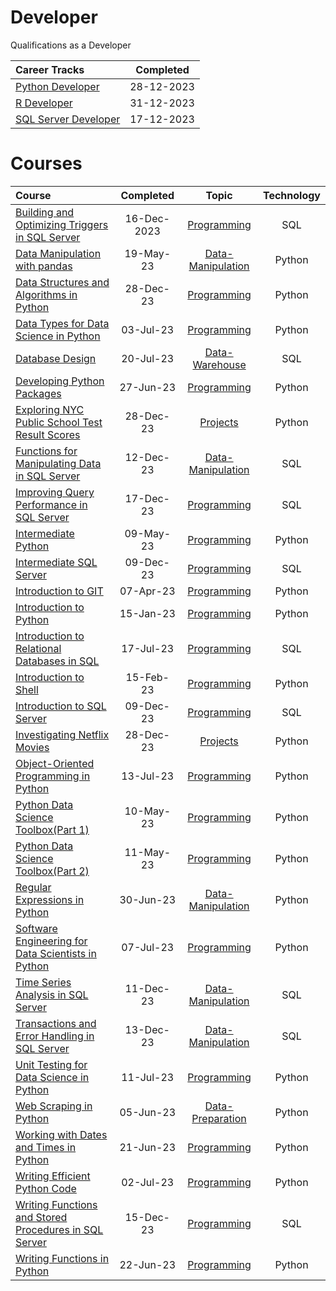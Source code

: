 # Developer
 Qualifications as a Developer


|                                           Career Tracks                                            | Completed  |
| :------------------------------------------------------------------------------------------------- | :--------: |
| [Python Developer](https://github.com/Katsuvest/Devloper/tree/master/Python_Developer.pdf)         | 28-12-2023 |
| [R Developer](https://github.com/Katsuvest/Devloper/tree/master/R_Developer.pdf)                   | 31-12-2023 |
| [SQL Server Developer](https://github.com/Katsuvest/Devloper/tree/master/SQL_Server_Developer.pdf) | 17-12-2023 |

# Courses

|                                                                               Course                                                                                |  Completed   |                                       Topic                                       | Technology |
| :------------------------------------------------------------------------------------------------------------------------------------------------------------------ | :----------: | :-------------------------------------------------------------------------------: | :--------: |
| [Building and Optimizing Triggers in SQL Server](https://github.com/Katsuvest/Programming/tree/master/Building_and_Optimizing_Triggers_in_SQL_Server)               |  16-Dec-2023 |       [Programming](https://github.com/Katsuvest/Programming/tree/master/)        |     SQL    |
| [Data Manipulation with pandas](https://github.com/Katsuvest/Data-Manipulation/tree/master/Data_Manipulation_with_pandas)                                           |  19-May-23   |  [Data-Manipulation](https://github.com/Katsuvest/Data-Manipulation/tree/master/) |   Python   |
| [Data Structures and Algorithms in Python](https://github.com/Katsuvest/Programming/tree/master/Data_Structures_and_Algorithms_in_Python)                           |  28-Dec-23   |        [Programming](https://github.com/Katsuvest/Programming/tree/master/)       |   Python   |
| [Data Types for Data Science in Python](https://github.com/Katsuvest/Programming/tree/master/Data_Types_for_Data_Science_in_Python)                                 |  03-Jul-23   |        [Programming](https://github.com/Katsuvest/Programming/tree/master/)       |   Python   |
| [Database Design](https://github.com/Katsuvest/Data-Warehouse/tree/master/Database_Design)                                                                          |  20-Jul-23   |     [Data-Warehouse](https://github.com/Katsuvest/Data-Warehouse/tree/master/)    |     SQL    |
| [Developing Python Packages](https://github.com/Katsuvest/Programming/tree/master/Developing_Python_Packages)                                                       |  27-Jun-23   |        [Programming](https://github.com/Katsuvest/Programming/tree/master/)       |   Python   |
| [Exploring  NYC Public School Test Result Scores](https://github.com/Katsuvest/Projects/tree/master/Exploring__NYC_Public_School_Test_Result_Scores)                |  28-Dec-23   |           [Projects](https://github.com/Katsuvest/Projects/tree/master/)          |   Python   |
| [Functions for Manipulating Data in SQL Server](https://github.com/Katsuvest/Data-Manipulation/tree/master/Functions_for_Manipulating_Data_in_SQL_Server)           |  12-Dec-23   |  [Data-Manipulation](https://github.com/Katsuvest/Data-Manipulation/tree/master/) |     SQL    |
| [Improving Query Performance in SQL Server](https://github.com/Katsuvest/Programming/tree/master/Improving_Query_Performance_in_SQL_Server)                         |  17-Dec-23   |        [Programming](https://github.com/Katsuvest/Programming/tree/master/)       |     SQL    |
| [Intermediate Python](https://github.com/Katsuvest/Programming/tree/master/Intermediate_Python)                                                                     |  09-May-23   |        [Programming](https://github.com/Katsuvest/Programming/tree/master/)       |   Python   |
| [Intermediate SQL Server](https://github.com/Katsuvest/Programming/tree/master/Intermediate_SQL_Server)                                                             |  09-Dec-23   |        [Programming](https://github.com/Katsuvest/Programming/tree/master/)       |     SQL    |
| [Introduction to GIT](https://github.com/Katsuvest/Programming/tree/master/Introduction_to_GIT)                                                                     |  07-Apr-23   |        [Programming](https://github.com/Katsuvest/Programming/tree/master/)       |   Python   |
| [Introduction to Python](https://github.com/Katsuvest/Programming/tree/master/Introduction_to_Python)                                                               |  15-Jan-23   |        [Programming](https://github.com/Katsuvest/Programming/tree/master/)       |   Python   |
| [Introduction to Relational Databases in SQL](https://github.com/Katsuvest/Programming/tree/master/Introduction_to_Relational_Databases_in_SQL)                     |  17-Jul-23   |        [Programming](https://github.com/Katsuvest/Programming/tree/master/)       |     SQL    |
| [Introduction to Shell](https://github.com/Katsuvest/Programming/tree/master/Introduction_to_Shell)                                                                 |  15-Feb-23   |        [Programming](https://github.com/Katsuvest/Programming/tree/master/)       |   Python   |
| [Introduction to SQL Server](https://github.com/Katsuvest/Programming/tree/master/Introduction_to_SQL_Server)                                                       |  09-Dec-23   |        [Programming](https://github.com/Katsuvest/Programming/tree/master/)       |     SQL    |
| [Investigating Netflix Movies](https://github.com/Katsuvest/Projects/tree/master/Investigating_Netflix_Movies)                                                      |  28-Dec-23   |           [Projects](https://github.com/Katsuvest/Projects/tree/master/)          |   Python   |
| [Object-Oriented Programming in Python](https://github.com/Katsuvest/Programming/tree/master/Object-Oriented_Programming_in_Python)                                 |  13-Jul-23   |        [Programming](https://github.com/Katsuvest/Programming/tree/master/)       |   Python   |
| [Python Data Science Toolbox(Part 1)](https://github.com/Katsuvest/Programming/tree/master/Python_Data_Science_Toolbox(Part_1))                                     |  10-May-23   |        [Programming](https://github.com/Katsuvest/Programming/tree/master/)       |   Python   |
| [Python Data Science Toolbox(Part 2)](https://github.com/Katsuvest/Programming/tree/master/Python_Data_Science_Toolbox(Part_2))                                     |  11-May-23   |        [Programming](https://github.com/Katsuvest/Programming/tree/master/)       |   Python   |
| [Regular Expressions in Python](https://github.com/Katsuvest/Data-Manipulation/tree/master/Regular_Expressions_in_Python)                                           |  30-Jun-23   |  [Data-Manipulation](https://github.com/Katsuvest/Data-Manipulation/tree/master/) |   Python   |
| [Software Engineering for Data Scientists in Python](https://github.com/Katsuvest/Programming/tree/master/Software_Engineering_for_Data_Scientists_in_Python)       |  07-Jul-23   |        [Programming](https://github.com/Katsuvest/Programming/tree/master/)       |   Python   |
| [Time Series Analysis in SQL Server](https://github.com/Katsuvest/Data-Manipulation/tree/master/Time_Series_Analysis_in_SQL_Server)                                 |  11-Dec-23   |  [Data-Manipulation](https://github.com/Katsuvest/Data-Manipulation/tree/master/) |     SQL    |
| [Transactions and Error Handling in SQL Server](https://github.com/Katsuvest/Data-Manipulation/tree/master/Transactions_and_Error_Handling_in_SQL_Server)           |  13-Dec-23   |  [Data-Manipulation](https://github.com/Katsuvest/Data-Manipulation/tree/master/) |     SQL    |
| [Unit Testing for Data Science in Python](https://github.com/Katsuvest/Programming/tree/master/Unit_Testing_for_Data_Science_in_Python)                             |  11-Jul-23   |        [Programming](https://github.com/Katsuvest/Programming/tree/master/)       |   Python   |
| [Web Scraping in Python](https://github.com/Katsuvest/Data-Preparation/tree/master/Web_Scraping_in_Python)                                                          |  05-Jun-23   |   [Data-Preparation](https://github.com/Katsuvest/Data-Preparation/tree/master/)  |   Python   |
| [Working with Dates and Times in Python](https://github.com/Katsuvest/Programming/tree/master/Working_with_Dates_and_Times_in_Python)                               |  21-Jun-23   |        [Programming](https://github.com/Katsuvest/Programming/tree/master/)       |   Python   |
| [Writing Efficient Python Code](https://github.com/Katsuvest/Programming/tree/master/Writing_Efficient_Python_Code)                                                 |  02-Jul-23   |        [Programming](https://github.com/Katsuvest/Programming/tree/master/)       |   Python   |
| [Writing Functions and Stored Procedures in SQL Server](https://github.com/Katsuvest/Programming/tree/master/Writing_Functions_and_Stored_Procedures_in_SQL_Server) |  15-Dec-23   |        [Programming](https://github.com/Katsuvest/Programming/tree/master/)       |     SQL    |
| [Writing Functions in Python](https://github.com/Katsuvest/Programming/tree/master/Writing_Functions_in_Python)                                                     |  22-Jun-23   |        [Programming](https://github.com/Katsuvest/Programming/tree/master/)       |   Python   |
